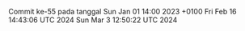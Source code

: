 Commit ke-55 pada tanggal Sun Jan 01 14:00 2023 +0100
Fri Feb 16 14:43:06 UTC 2024
Sun Mar  3 12:50:22 UTC 2024
